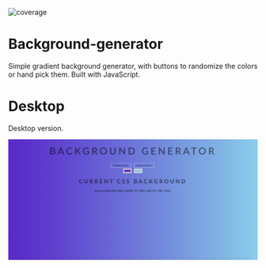 ![coverage](https://img.shields.io/badge/javascript-green?style=for-the-badge&logo=JavaScript)
# Background-generator

Simple gradient background generator, with buttons to randomize the colors or hand pick them. Built with JavaScript.

# Desktop
Desktop version.

<img src = "desktop.png" width="800px"/>

